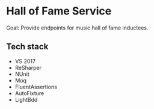 # Hall of Fame Service

Goal: Provide endpoints for music hall of fame inductees.

## Tech stack

* VS 2017
* ReSharper
* NUnit
* Moq
* FluentAssertions
* AutoFixture
* LightBdd